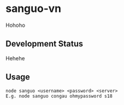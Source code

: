 # sanguo-vn

Hohoho

## Development Status

Hehehe

## Usage

    node sanguo <username> <password> <server>
	E.g. node sanguo congau ohmypassword s18

